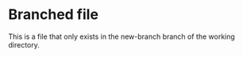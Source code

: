# Branched file

This is a file that only exists in the new-branch branch
of the working directory.
